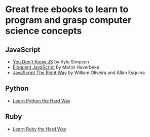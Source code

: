# Great free ebooks to learn to program and grasp computer science concepts

## JavaScript
* [You Don't Know JS](https://github.com/getify/You-Dont-Know-JS) by Kyle Simpson
* [Eloquent JavaScript](https://eloquentjavascript.net/) by Marijn Haverbeke
* [JavaScript The Right Way](http://jstherightway.org/) by William Oliveira and Allan Esquina

## Python
* [Learn Python the Hard Way](https://learnpythonthehardway.org/python3/)

## Ruby
* [Learn Ruby the Hard Way](https://learnrubythehardway.org/book/)
